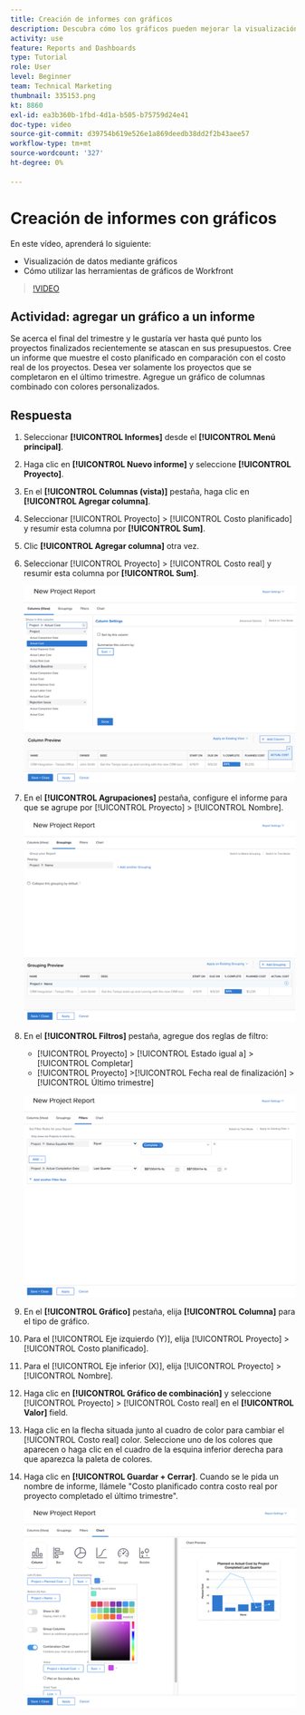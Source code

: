 ```yaml
---
title: Creación de informes con gráficos
description: Descubra cómo los gráficos pueden mejorar la visualización de los datos y cómo utilizar las herramientas de gráficos en Workfront.
activity: use
feature: Reports and Dashboards
type: Tutorial
role: User
level: Beginner
team: Technical Marketing
thumbnail: 335153.png
kt: 8860
exl-id: ea3b360b-1fbd-4d1a-b505-b75759d24e41
doc-type: video
source-git-commit: d39754b619e526e1a869deedb38dd2f2b43aee57
workflow-type: tm+mt
source-wordcount: '327'
ht-degree: 0%

---
```


# Creación de informes con gráficos

En este vídeo, aprenderá lo siguiente:

* Visualización de datos mediante gráficos
* Cómo utilizar las herramientas de gráficos de Workfront

>[!VIDEO](https://video.tv.adobe.com/v/335155/?quality=12)

## Actividad: agregar un gráfico a un informe

Se acerca el final del trimestre y le gustaría ver hasta qué punto los proyectos finalizados recientemente se atascan en sus presupuestos. Cree un informe que muestre el costo planificado en comparación con el costo real de los proyectos. Desea ver solamente los proyectos que se completaron en el último trimestre. Agregue un gráfico de columnas combinado con colores personalizados.

## Respuesta

1. Seleccionar **[!UICONTROL Informes]** desde el **[!UICONTROL Menú principal]**.
1. Haga clic en **[!UICONTROL Nuevo informe]** y seleccione **[!UICONTROL Proyecto]**.
1. En el **[!UICONTROL Columnas (vista)]** pestaña, haga clic en **[!UICONTROL Agregar columna]**.
1. Seleccionar [!UICONTROL Proyecto] > [!UICONTROL Costo planificado] y resumir esta columna por **[!UICONTROL Sum]**.
1. Clic **[!UICONTROL Agregar columna]** otra vez.
1. Seleccionar [!UICONTROL Proyecto] > [!UICONTROL Costo real] y resumir esta columna por **[!UICONTROL Sum]**.

   ![Imagen de la pantalla para agregar columnas a un informe](assets/chart-report-columns.png)

1. En el **[!UICONTROL Agrupaciones]** pestaña, configure el informe para que se agrupe por [!UICONTROL Proyecto] > [!UICONTROL Nombre].

   ![Imagen de la pantalla para agregar agrupaciones a un informe](assets/chart-report-groupings.png)

1. En el **[!UICONTROL Filtros]** pestaña, agregue dos reglas de filtro:

   * [!UICONTROL Proyecto] > [!UICONTROL Estado igual a] > [!UICONTROL Completar]
   * [!UICONTROL Proyecto] >[!UICONTROL  Fecha real de finalización] > [!UICONTROL Último trimestre]

   ![Imagen de la pantalla para agregar filtros a un informe](assets/chart-report-filters.png)

1. En el **[!UICONTROL Gráfico]** pestaña, elija **[!UICONTROL Columna]** para el tipo de gráfico.
1. Para el [!UICONTROL Eje izquierdo (Y)], elija [!UICONTROL Proyecto] > [!UICONTROL Costo planificado].
1. Para el [!UICONTROL Eje inferior (X)], elija [!UICONTROL Proyecto] > [!UICONTROL Nombre].
1. Haga clic en **[!UICONTROL Gráfico de combinación]** y seleccione [!UICONTROL Proyecto] > [!UICONTROL Costo real] en el **[!UICONTROL Valor]** field.
1. Haga clic en la flecha situada junto al cuadro de color para cambiar el [!UICONTROL Costo real] color. Seleccione uno de los colores que aparecen o haga clic en el cuadro de la esquina inferior derecha para que aparezca la paleta de colores.
1. Haga clic en **[!UICONTROL Guardar + Cerrar]**. Cuando se le pida un nombre de informe, llámele &quot;Costo planificado contra costo real por proyecto completado el último trimestre&quot;.

   ![Imagen de la pantalla para agregar un gráfico a un informe](assets/chart-report-chart.png)

